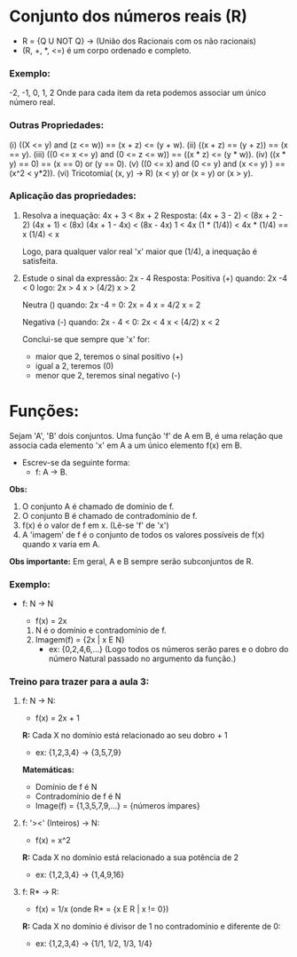 # Conjunto dos números reais (R)
- R = {Q U NOT Q} -> (União dos Racionais com os não racionais)
- (R, +, *, <=) é um corpo ordenado e completo.

### Exemplo:
-2, -1, 0, 1, 2
Onde para cada item da reta podemos associar um único número real.

### Outras Propriedades:
(i) ((X <= y) and (z <= w)) == (x + z) <= (y + w).
(ii) ((x + z) == (y + z)) == (x == y).
(iii) ((0 <= x <= y) and (0 <= z <= w)) == ((x * z) <= (y * w)).
(iv) ((x * y) == 0) == (x == 0) or (y == 0).
(v) ((0 <= x) and (0 <= y) and (x <= y) ) ==  (x^2 < y*2)).
(vi) Tricotomia( (x, y) -> R)
    (x < y) or (x = y) or (x > y).

### Aplicação das propriedades:
1. Resolva a inequação: 4x + 3 < 8x + 2
   Resposta:
   (4x + 3 - 2) < (8x + 2 - 2)
   (4x + 1) < (8x)
   (4x + 1 - 4x) < (8x - 4x)
   1 < 4x
   (1 * (1/4)) < 4x * (1/4) == x
   (1/4) < x

   Logo, para qualquer valor real 'x' maior que (1/4), a inequação é satisfeita.

2. Estude o sinal da expressão: 2x - 4
   Resposta:
   Positiva (+) quando: 2x -4 < 0 
   logo:
   2x > 4
   x > (4/2)
   x > 2

   Neutra () quando: 2x -4 = 0:
   2x = 4
   x = 4/2
   x = 2

   Negativa (-) quando: 2x - 4 < 0:
   2x < 4
   x < (4/2)
   x < 2
   
   Conclui-se que sempre que 'x' for:
   - maior que 2, teremos o sinal positivo (+)
   - igual a 2, teremos (0)
   - menor que 2, teremos sinal negativo (-)

# Funções:
Sejam 'A', 'B' dois conjuntos. Uma função 'f' de A em B, é uma relação que associa cada elemento 'x' em A a um único elemento f(x) em B.
- Escrev-se da seguinte forma: 
  - f: A -> B.

**Obs:**
1. O conjunto A é chamado de domínio de f.
2. O conjunto B é chamado de contradomínio de f.
3. f(x) é o valor de f em x. (Lê-se 'f' de 'x')
4. A 'imagem' de f é o conjunto de todos os valores possíveis de f(x) quando x varia em A.

**Obs importante:** Em geral, A e B sempre serão subconjuntos de R.

### Exemplo:
- f: N -> N
  - f(x) = 2x

  1. N é o domínio e contradomínio de f.
  2. Imagem(f) = {2x | x E N}
     - ex: {0,2,4,6,...} (Logo todos os números serão pares e o dobro do número Natural passado no argumento da função.)

### Treino para trazer para a aula 3:
1. f: N -> N:
   - f(x) = 2x + 1

   **R:** Cada X no domínio está relacionado ao seu dobro + 1
   - ex: {1,2,3,4} -> {3,5,7,9}

   **Matemáticas:**
   - Domínio de f é N
   - Contradomínio de f é N
   - Image(f) = {1,3,5,7,9,...} = {números ímpares}

2. f: '><' (Inteiros) -> N:
   - f(x) = x^2

   **R:** Cada X no domínio está relacionado a sua potência de 2
   - ex: {1,2,3,4} -> {1,4,9,16}

3. f: R* -> R:
   - f(x) = 1/x (onde R* = {x E R | x != 0})
  
   **R:** Cada X no domínio é divisor de 1 no contradomínio e diferente de 0:
   - ex: {1,2,3,4} -> {1/1, 1/2, 1/3, 1/4}
